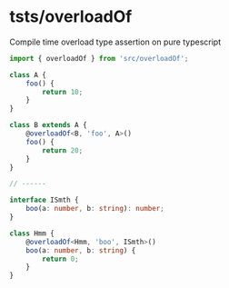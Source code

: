 # tsts/overloadOf

Compile time overload type assertion on pure typescript

```ts
import { overloadOf } from 'src/overloadOf';

class A {
    foo() {
        return 10;
    }
}

class B extends A {
    @overloadOf<B, 'foo', A>()
    foo() {
        return 20;
    }
}

// ------

interface ISmth {
    boo(a: number, b: string): number;
}

class Hmm {
    @overloadOf<Hmm, 'boo', ISmth>()
    boo(a: number, b: string) {
        return 0;
    }
}
```